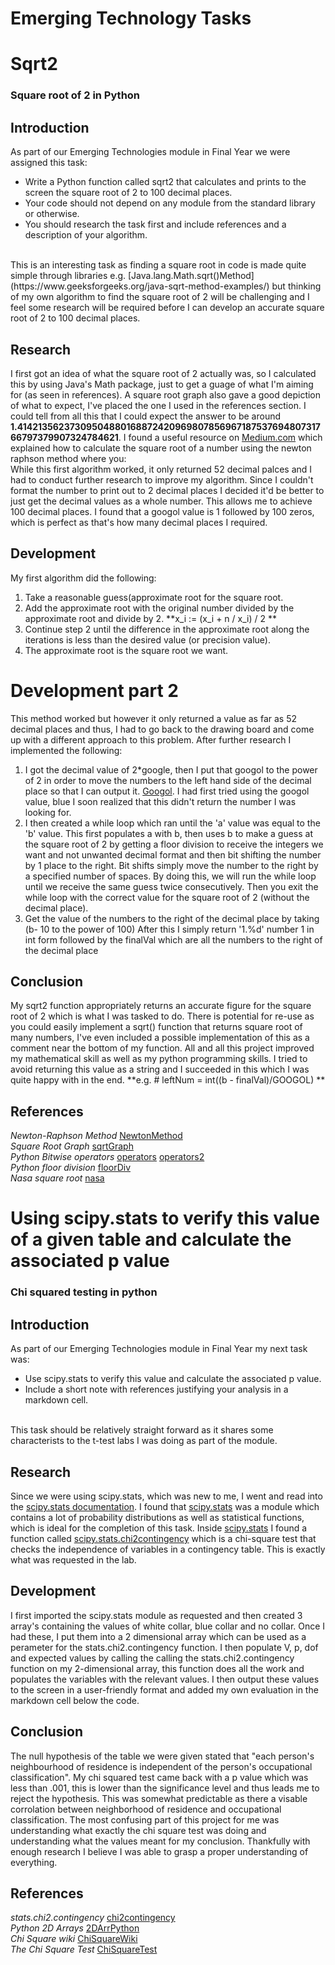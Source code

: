 # Emerging Technology Tasks
# Sqrt2
### Square root of 2 in Python
## Introduction
As part of our Emerging Technologies module in Final Year we were assigned this task:
- Write a Python function called sqrt2 that calculates and prints to the screen the square root of 2 to 100 decimal places. 
- Your code should not depend on any module from the standard library or otherwise. 
- You should research the task first and include references and a description of your algorithm.
<br/>
This is an interesting task as finding a square root in code is made quite simple through libraries e.g. [Java.lang.Math.sqrt()Method](https://www.geeksforgeeks.org/java-sqrt-method-examples/) but thinking of my own algorithm to find the square root of 2 will be challenging and I feel some research will be required before I can develop an accurate square root of 2 to 100 decimal places.

## Research
I first got an idea of what the square root of 2 actually was, so I calculated this by using Java's Math package, just to get a guage of what I'm aiming for (as seen in references). A square root graph also gave a good depiction of what to expect, I've placed the one I used in the references section. I could tell from all this that I could expect the answer to be around **1.4142135623730950488016887242096980785696718753769480731766797379907324784621**. I found a useful resource on [Medium.com](https://medium.com/@surajregmi/how-to-calculate-the-square-root-of-a-number-newton-raphson-method-f8007714f64/) which explained how to calculate the square root of a number using the newton raphson method where you:<br/>
While this first algorithm worked, it only returned 52 decimal palces and I had to conduct further research to improve my algorithm.
Since I couldn't format the number to print out to 2 decimal places I decided it'd be better to just get the decimal values as a whole number. This allows me to achieve 100 decimal places.
I found that a googol value is 1 followed by 100 zeros, which is perfect as that's how many decimal places I required.

## Development
My first algorithm did the following:
1. Take a reasonable guess(approximate root for the square root.
2. Add the approximate root with the original number divided by the approximate root and divide by 2.
 **x_i := (x_i + n / x_i) / 2 **
3. Continue step 2 until the difference in the approximate root along the iterations is less than the desired value (or precision value).
4. The approximate root is the square root we want.
# Development part 2
This method worked but however it only returned a value as far as 52 decimal places and thus, I had to go back to the drawing board and come up with a different approach to this problem. After further research I implemented the following:
1. I got the decimal value of 2*google, then I put that googol to the power of 2 in order to move the numbers to the left hand side of the decimal place so that I can output it. [Googol](https://stackoverflow.com/questions/34150400/how-to-enter-a-googol-in-python). I had first tried using the googol value, blue I soon realized that this didn't return the number I was looking for.
2. I then created a while loop which ran until the 'a' value was equal to the 'b' value. This first populates a with b, then uses b to make a guess at the square root of 2 by getting a floor division to receive the integers we want and not unwanted decimal format and then bit shifting the number by 1 place to the right. Bit shifts simply move the number to the right by a specified number of spaces. By doing this, we will run the while loop until we receive the same guess twice consecutively. Then you exit the while loop with the correct value for the square root of 2 (without the decimal place).
3. Get the value of the numbers to the right of the decimal place by taking (b- 10 to the power of 100) After this I simply return '1.%d' number 1 in int form followed by the finalVal which are all the numbers to the right of the decimal place

## Conclusion
My sqrt2 function appropriately returns an accurate figure for the square root of 2 which is what I was tasked to do. There is potential for re-use as you could easily implement a sqrt() function that returns square root of many numbers, I've even included a possible implementation of this as a comment near the bottom of my function. All and all this project improved my mathematical skill as well as my python programming skills. I tried to avoid returning this value as a string and I succeeded in this which I was quite happy with in the end.
**e.g.  # leftNum = int((b - finalVal)/GOOGOL) **

## References
*Newton-Raphson Method*
[NewtonMethod](https://medium.com/@surajregmi/how-to-calculate-the-square-root-of-a-number-newton-raphson-method-f8007714f64)
<br/>
*Square Root Graph*
[sqrtGraph](https://dr282zn36sxxg.cloudfront.net/datastreams/f-d%3A8c5c6810c1b36f67c852caebac576cca1ae2d3f6ad6981b8453f350d%2BIMAGE_TINY%2BIMAGE_TINY.1)
<br/>
*Python Bitwise operators*
[operators](https://wiki.python.org/moin/BitwiseOperators)
[operators2](https://www.tutorialspoint.com/python/bitwise_operators_example.html)
<br/>
*Python floor division*
[floorDiv](https://python-reference.readthedocs.io/en/latest/docs/operators/floor_division.html)
<br/>
*Nasa square root*
[nasa](https://apod.nasa.gov/htmltest/gifcity/sqrt2.1mil)
<br/>

# Using scipy.stats to verify this value of a given table and calculate the associated p value
### Chi squared testing in python

## Introduction
As part of our Emerging Technologies module in Final Year my next task was:
- Use scipy.stats to verify this value and calculate the associated p value.
- Include a short note with references justifying your analysis in a markdown cell.
<br/>
This task should be relatively straight forward as it shares some characterists to the t-test labs I was doing as part of the module.

## Research
Since we were using scipy.stats, which was new to me, I went and read into the [scipy.stats documentation](https://docs.scipy.org/doc/scipy/reference/stats.html). I found that [scipy.stats](https://docs.scipy.org/doc/scipy/reference/stats.html) was a module which contains a lot of probability distributions as well as statistical functions, which is ideal for the completion of this task. Inside [scipy.stats](https://docs.scipy.org/doc/scipy/reference/stats.html) I found a function called [scipy.stats.chi2contingency](https://docs.scipy.org/doc/scipy/reference/generated/scipy.stats.chi2_contingency.html) which is a chi-square test that checks the independence of variables in a contingency table. This is exactly what was requested in the lab.

## Development
I first imported the scipy.stats module as requested and then created 3 array's containing the values of white collar, blue collar and no collar. Once I had these, I put them into a 2 dimensional array which can be used as a perameter for the stats.chi2.contingency function. 
I then populate V, p, dof and expected values by calling the calling the stats.chi2.contingency function on my 2-dimensional array, this function does all the work and populates the variables with the relevant values. I then output these values to the screen in a user-friendly format and added my own evaluation in the markdown cell below the code.

## Conclusion
The null hypothesis of the table we were given stated that "each person's neighbourhood of residence is independent of the person's occupational classification". My chi squared test came back with a p value which was less than .001, this is lower than the significance level and thus leads me to reject the hypothesis. This was somewhat predictable as there a visable corrolation between neighborhood of residence and occupational classification. The most confusing part of this project for me was understanding what exactly the chi square test was doing and understanding what the values meant for my conclusion. Thankfully with enough research I believe I was able to grasp a proper understanding of everything.

## References
*stats.chi2.contingency*
[chi2contingency](https://docs.scipy.org/doc/scipy/reference/generated/scipy.stats.chi2_contingency.html)
<br/>
*Python 2D Arrays*
[2DArrPython](https://www.tutorialspoint.com/python_data_structure/python_2darray.htm)
<br/>
*Chi Square wiki*
[ChiSquareWiki](https://en.wikipedia.org/w/index.php?title=Chi-squared_test&oldid=983024096)
<br/>
*The Chi Square Test*
[ChiSquareTest](https://www.bmj.com/about-bmj/resources-readers/publications/statistics-square-one/8-chi-squared-tests)
<br/>
